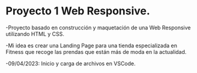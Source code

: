 # Proyecto 1 Web Responsive.


-Proyecto basado en construcción y maquetación de una Web Responsive utilizando HTML y CSS.

-Mi idea es crear una Landing Page para una tienda especializada en Fitness que recoge las prendas que están más
de moda en la actualidad.

-09/04/2023: Inicio y carga de archivos en VSCode.

